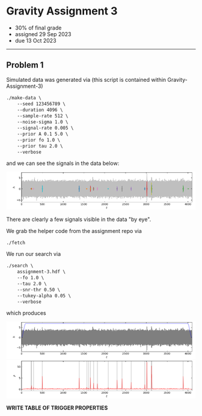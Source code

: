 # Gravity Assignment 3

  * 30% of final grade
  * assigned 29 Sep 2023
  * due 13 Oct 2023

---

## Problem 1

Simulated data was generated via (this script is contained within Gravity-Assignment-3)

```
./make-data \
    --seed 123456789 \
    --duration 4096 \
    --sample-rate 512 \
    --noise-sigma 1.0 \
    --signal-rate 0.005 \
    --prior A 0.1 5.0 \
    --prior fo 1.0 \
    --prior tau 2.0 \
    --verbose
```

and we can see the signals in the data below:

<img src="assignment-3.png">

There are clearly a few signals visible in the data "by eye".

We grab the helper code from the assignment repo via

```
./fetch
```

We run our search via
```
./search \
    assignment-3.hdf \
    --fo 1.0 \
    --tau 2.0 \
    --snr-thr 0.50 \
    --tukey-alpha 0.05 \
    --verbose
```

which produces

<img src="search-data.png">

<img src="search-snr.png">

**WRITE TABLE OF TRIGGER PROPERTIES**
